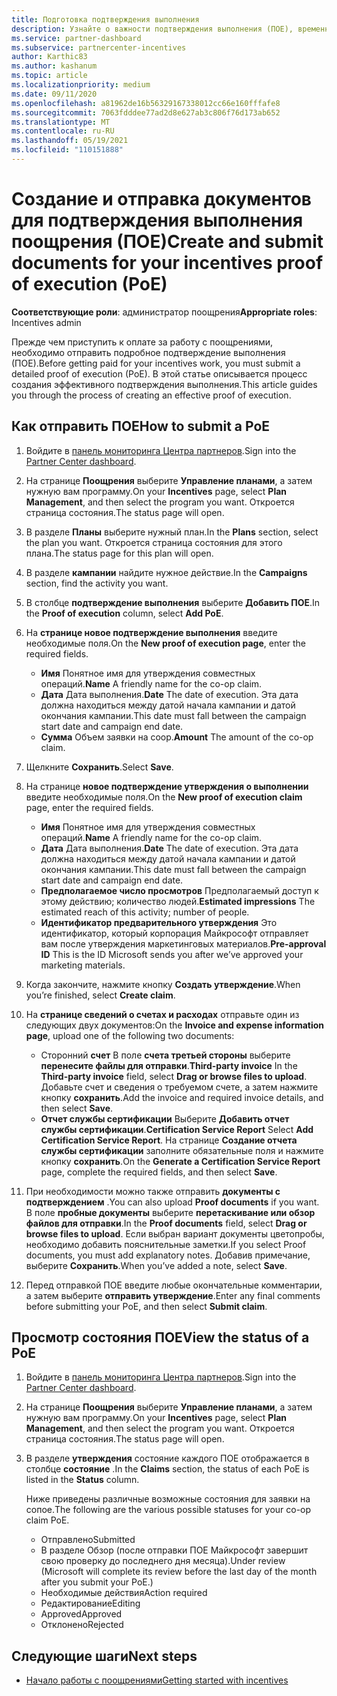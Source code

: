 ```yaml
---
title: Подготовка подтверждения выполнения
description: Узнайте о важности подтверждения выполнения (ПОЕ), временных шкал, состояния просмотра и руководствах по отправке.
ms.service: partner-dashboard
ms.subservice: partnercenter-incentives
author: Karthic83
ms.author: kashanum
ms.topic: article
ms.localizationpriority: medium
ms.date: 09/11/2020
ms.openlocfilehash: a81962de16b56329167338012cc66e160fffafe8
ms.sourcegitcommit: 7063fdddee77ad2d8e627ab3c806f76d173ab652
ms.translationtype: MT
ms.contentlocale: ru-RU
ms.lasthandoff: 05/19/2021
ms.locfileid: "110151888"
---
```

# <a name="create-and-submit-documents-for-your-incentives-proof-of-execution-poe"></a><span data-ttu-id="e9479-103">Создание и отправка документов для подтверждения выполнения поощрения (ПОЕ)</span><span class="sxs-lookup"><span data-stu-id="e9479-103">Create and submit documents for your incentives proof of execution (PoE)</span></span>

<span data-ttu-id="e9479-104">**Соответствующие роли**: администратор поощрения</span><span class="sxs-lookup"><span data-stu-id="e9479-104">**Appropriate roles**: Incentives admin</span></span>

<span data-ttu-id="e9479-105">Прежде чем приступить к оплате за работу с поощрениями, необходимо отправить подробное подтверждение выполнения (ПОЕ).</span><span class="sxs-lookup"><span data-stu-id="e9479-105">Before getting paid for your incentives work, you must submit a detailed proof of execution (PoE).</span></span> <span data-ttu-id="e9479-106">В этой статье описывается процесс создания эффективного подтверждения выполнения.</span><span class="sxs-lookup"><span data-stu-id="e9479-106">This article guides you through the process of creating an effective proof of execution.</span></span>

## <a name="how-to-submit-a-poe"></a><span data-ttu-id="e9479-107">Как отправить ПОЕ</span><span class="sxs-lookup"><span data-stu-id="e9479-107">How to submit a PoE</span></span>

1. <span data-ttu-id="e9479-108">Войдите в [панель мониторинга Центра партнеров](https://partner.microsoft.com/dashboard/).</span><span class="sxs-lookup"><span data-stu-id="e9479-108">Sign into the [Partner Center dashboard](https://partner.microsoft.com/dashboard/).</span></span>

2. <span data-ttu-id="e9479-109">На странице **Поощрения** выберите **Управление планами**, а затем нужную вам программу.</span><span class="sxs-lookup"><span data-stu-id="e9479-109">On your **Incentives** page, select **Plan Management**, and then select the program you want.</span></span> <span data-ttu-id="e9479-110">Откроется страница состояния.</span><span class="sxs-lookup"><span data-stu-id="e9479-110">The status page will open.</span></span>

3. <span data-ttu-id="e9479-111">В разделе **Планы** выберите нужный план.</span><span class="sxs-lookup"><span data-stu-id="e9479-111">In the **Plans** section, select the plan you want.</span></span> <span data-ttu-id="e9479-112">Откроется страница состояния для этого плана.</span><span class="sxs-lookup"><span data-stu-id="e9479-112">The status page for this plan will open.</span></span>

4. <span data-ttu-id="e9479-113">В разделе **кампании** найдите нужное действие.</span><span class="sxs-lookup"><span data-stu-id="e9479-113">In the **Campaigns** section, find the activity you want.</span></span>

5. <span data-ttu-id="e9479-114">В столбце **подтверждение выполнения** выберите **Добавить ПОЕ**.</span><span class="sxs-lookup"><span data-stu-id="e9479-114">In the **Proof of execution** column, select **Add PoE**.</span></span>

6. <span data-ttu-id="e9479-115">На **странице новое подтверждение выполнения** введите необходимые поля.</span><span class="sxs-lookup"><span data-stu-id="e9479-115">On the **New proof of execution page**, enter the required fields.</span></span>

   - <span data-ttu-id="e9479-116">**Имя**  Понятное имя для утверждения совместных операций.</span><span class="sxs-lookup"><span data-stu-id="e9479-116">**Name**  A friendly name for the co-op claim.</span></span>
   - <span data-ttu-id="e9479-117">**Дата**  Дата выполнения.</span><span class="sxs-lookup"><span data-stu-id="e9479-117">**Date**  The date of execution.</span></span> <span data-ttu-id="e9479-118">Эта дата должна находиться между датой начала кампании и датой окончания кампании.</span><span class="sxs-lookup"><span data-stu-id="e9479-118">This date must fall between the campaign start date and campaign end date.</span></span>
   - <span data-ttu-id="e9479-119">**Сумма**  Объем заявки на соop.</span><span class="sxs-lookup"><span data-stu-id="e9479-119">**Amount**  The amount of the co-op claim.</span></span>

7. <span data-ttu-id="e9479-120">Щелкните **Сохранить**.</span><span class="sxs-lookup"><span data-stu-id="e9479-120">Select **Save**.</span></span>

8. <span data-ttu-id="e9479-121">На странице **новое подтверждение утверждения о выполнении** введите необходимые поля.</span><span class="sxs-lookup"><span data-stu-id="e9479-121">On the **New proof of execution claim** page, enter the required fields.</span></span>

   - <span data-ttu-id="e9479-122">**Имя**  Понятное имя для утверждения совместных операций.</span><span class="sxs-lookup"><span data-stu-id="e9479-122">**Name**  A friendly name for the co-op claim.</span></span>
   - <span data-ttu-id="e9479-123">**Дата**  Дата выполнения.</span><span class="sxs-lookup"><span data-stu-id="e9479-123">**Date**  The date of execution.</span></span> <span data-ttu-id="e9479-124">Эта дата должна находиться между датой начала кампании и датой окончания кампании.</span><span class="sxs-lookup"><span data-stu-id="e9479-124">This date must fall between the campaign start date and campaign end date.</span></span>
   - <span data-ttu-id="e9479-125">**Предполагаемое число просмотров**   Предполагаемый доступ к этому действию; количество людей.</span><span class="sxs-lookup"><span data-stu-id="e9479-125">**Estimated impressions**   The estimated reach of this activity; number of people.</span></span>
   - <span data-ttu-id="e9479-126">**Идентификатор предварительного утверждения**   Это идентификатор, который корпорация Майкрософт отправляет вам после утверждения маркетинговых материалов.</span><span class="sxs-lookup"><span data-stu-id="e9479-126">**Pre-approval ID**   This is the ID Microsoft sends you after we’ve approved your marketing materials.</span></span>

9. <span data-ttu-id="e9479-127">Когда закончите, нажмите кнопку **Создать утверждение**.</span><span class="sxs-lookup"><span data-stu-id="e9479-127">When you’re finished, select **Create claim**.</span></span>

10. <span data-ttu-id="e9479-128">На **странице сведений о счетах и расходах** отправьте один из следующих двух документов:</span><span class="sxs-lookup"><span data-stu-id="e9479-128">On the **Invoice and expense information page**, upload one of the following two documents:</span></span>
    - <span data-ttu-id="e9479-129">Сторонний **счет**  В поле **счета третьей стороны** выберите **перенесите файлы для отправки**.</span><span class="sxs-lookup"><span data-stu-id="e9479-129">**Third-party invoice**  In the **Third-party invoice** field, select **Drag or browse files to upload**.</span></span> <span data-ttu-id="e9479-130">Добавьте счет и сведения о требуемом счете, а затем нажмите кнопку **сохранить**.</span><span class="sxs-lookup"><span data-stu-id="e9479-130">Add the invoice and required invoice details, and then select **Save**.</span></span>
    - <span data-ttu-id="e9479-131">**Отчет службы сертификации**  Выберите **Добавить отчет службы сертификации**.</span><span class="sxs-lookup"><span data-stu-id="e9479-131">**Certification Service Report**  Select **Add Certification Service Report**.</span></span> <span data-ttu-id="e9479-132">На странице **Создание отчета службы сертификации** заполните обязательные поля и нажмите кнопку **сохранить**.</span><span class="sxs-lookup"><span data-stu-id="e9479-132">On the **Generate a Certification Service Report** page, complete the required fields, and then select **Save**.</span></span>

11. <span data-ttu-id="e9479-133">При необходимости можно также отправить **документы с подтверждением** .</span><span class="sxs-lookup"><span data-stu-id="e9479-133">You can also upload **Proof documents** if you want.</span></span> <span data-ttu-id="e9479-134">В поле **пробные документы** выберите **перетаскивание или обзор файлов для отправки**.</span><span class="sxs-lookup"><span data-stu-id="e9479-134">In the **Proof documents** field, select **Drag or browse files to upload**.</span></span> <span data-ttu-id="e9479-135">Если выбран вариант документы цветопробы, необходимо добавить пояснительные заметки.</span><span class="sxs-lookup"><span data-stu-id="e9479-135">If you select Proof documents, you must add explanatory notes.</span></span> <span data-ttu-id="e9479-136">Добавив примечание, выберите **Сохранить**.</span><span class="sxs-lookup"><span data-stu-id="e9479-136">When you’ve added a note, select **Save**.</span></span>

12. <span data-ttu-id="e9479-137">Перед отправкой ПОЕ введите любые окончательные комментарии, а затем выберите **отправить утверждение**.</span><span class="sxs-lookup"><span data-stu-id="e9479-137">Enter any final comments before submitting your PoE, and then select **Submit claim**.</span></span>

## <a name="view-the-status-of-a-poe"></a><span data-ttu-id="e9479-138">Просмотр состояния ПОЕ</span><span class="sxs-lookup"><span data-stu-id="e9479-138">View the status of a PoE</span></span>

1. <span data-ttu-id="e9479-139">Войдите в [панель мониторинга Центра партнеров](https://partner.microsoft.com/dashboard/).</span><span class="sxs-lookup"><span data-stu-id="e9479-139">Sign into the [Partner Center dashboard](https://partner.microsoft.com/dashboard/).</span></span>

2. <span data-ttu-id="e9479-140">На странице **Поощрения** выберите **Управление планами**, а затем нужную вам программу.</span><span class="sxs-lookup"><span data-stu-id="e9479-140">On your **Incentives** page, select **Plan Management**, and then select the program you want.</span></span> <span data-ttu-id="e9479-141">Откроется страница состояния.</span><span class="sxs-lookup"><span data-stu-id="e9479-141">The status page will open.</span></span>

3. <span data-ttu-id="e9479-142">В разделе **утверждения** состояние каждого ПОЕ отображается в столбце **состояние** .</span><span class="sxs-lookup"><span data-stu-id="e9479-142">In the **Claims** section, the status of each PoE is listed in the **Status** column.</span></span>

   <span data-ttu-id="e9479-143">Ниже приведены различные возможные состояния для заявки на сопое.</span><span class="sxs-lookup"><span data-stu-id="e9479-143">The following are the various possible statuses for your co-op claim PoE.</span></span>

   - <span data-ttu-id="e9479-144">Отправлено</span><span class="sxs-lookup"><span data-stu-id="e9479-144">Submitted</span></span>
   - <span data-ttu-id="e9479-145">В разделе Обзор (после отправки ПОЕ Майкрософт завершит свою проверку до последнего дня месяца).</span><span class="sxs-lookup"><span data-stu-id="e9479-145">Under review (Microsoft will complete its review before the last day of the month after you submit your PoE.)</span></span>
   - <span data-ttu-id="e9479-146">Необходимые действия</span><span class="sxs-lookup"><span data-stu-id="e9479-146">Action required</span></span>
   - <span data-ttu-id="e9479-147">Редактирование</span><span class="sxs-lookup"><span data-stu-id="e9479-147">Editing</span></span>
   - <span data-ttu-id="e9479-148">Approved</span><span class="sxs-lookup"><span data-stu-id="e9479-148">Approved</span></span>
   - <span data-ttu-id="e9479-149">Отклонено</span><span class="sxs-lookup"><span data-stu-id="e9479-149">Rejected</span></span>

## <a name="next-steps"></a><span data-ttu-id="e9479-150">Следующие шаги</span><span class="sxs-lookup"><span data-stu-id="e9479-150">Next steps</span></span>

- [<span data-ttu-id="e9479-151">Начало работы с поощрениями</span><span class="sxs-lookup"><span data-stu-id="e9479-151">Getting started with incentives</span></span>](incentives-get-started-intro.md)
